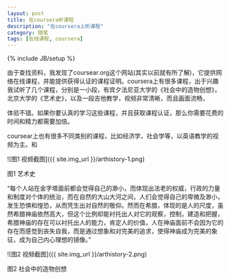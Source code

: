 ```yaml
---
layout: post
title: 在coursera听课程
description: "在coursera上听课程"
category: 随笔
tags: [在线课程, coursera]
---
```

{% include JB/setup %}

由于查找资料，我发现了coursear.org这个网站(其实以前就有所了解)，它提供网络在线课程，并能提供获得认证的课程证明。coursera上有很多课程，出于兴趣我试听了几个课程，分别是一小段，有宾夕法尼亚大学的《社会中的造物创想》，北京大学的《艺术史》，以及一段吉他教学，视频非常清晰，而且画面流畅，

体验不错。如果你要认真的学习这些课程，并且获取课程认证，那么你需要花费的时间和精力都需要加倍。

coursear上也有很多不同类别的课程，比如经济学，社会学等，以英语教学的视频为主。和

![图1 视频截图]({{ site.img_url }}/arthistory-1.png)

图1 艺术史

“每个人站在金字塔面前都会觉得自己的渺小，而体现出法老的权威，行政的力量和制度对个体的统治，而在自然的大山大河之间，人们会觉得自己的卑微及渺小，发生恐惧和惶恐，从而凭生出对自然的敬仰。然而在希腊，体现的是人的尺度，虽然希腊神庙依然高大，但这个比例却能衬托出人对它的观察，控制，建造和把握，希腊神庙的存在可以衬托出人的能力，肯定人的价值，人在神庙面前不会因为它的存在而感觉到丧失自我，而是通过想象和对完美的追求，使得神庙成为完美的象征，成为自己内心理想的镜像。”

![图2 视频截图]({{ site.img_url }}/arthistory-2.png)

图2 社会中的造物创想

